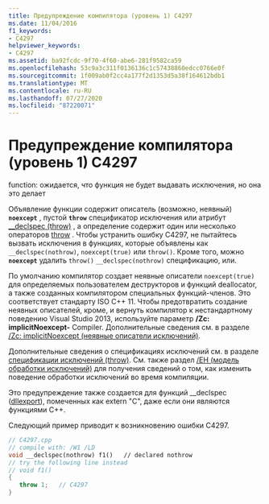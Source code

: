 ```yaml
---
title: Предупреждение компилятора (уровень 1) C4297
ms.date: 11/04/2016
f1_keywords:
- C4297
helpviewer_keywords:
- C4297
ms.assetid: ba92fcdc-9f70-4f60-abe6-281f9582ca59
ms.openlocfilehash: 53c9a3c311f0136136c1c57438860edcc0766e0f
ms.sourcegitcommit: 1f009ab0f2cc4a177f2d1353d5a38f164612bdb1
ms.translationtype: MT
ms.contentlocale: ru-RU
ms.lasthandoff: 07/27/2020
ms.locfileid: "87220071"
---
```

# <a name="compiler-warning-level-1-c4297"></a>Предупреждение компилятора (уровень 1) C4297

function: ожидается, что функция не будет выдавать исключения, но она это делает

Объявление функции содержит описатель (возможно, неявный) **`noexcept`** , пустой **`throw`** спецификатор исключения или атрибут [__declspec (throw)](../../cpp/nothrow-cpp.md) , а определение содержит один или несколько операторов [throw](../../cpp/try-throw-and-catch-statements-cpp.md) . Чтобы устранить ошибку C4297, не пытайтесь вызвать исключения в функциях, которые объявлены как `__declspec(nothrow)`, `noexcept(true)` или `throw()`. Кроме того, можно **`noexcept`** удалить `throw()` `__declspec(nothrow)` спецификацию, или.

По умолчанию компилятор создает неявные описатели `noexcept(true)` для определяемых пользователем деструкторов и функций deallocator, а также созданных компилятором специальных функций-членов. Это соответствует стандарту ISO C++ 11. Чтобы предотвратить создание неявных описателей, кроме, и вернуть компилятор к нестандартному поведению Visual Studio 2013, используйте параметр **/Zc: implicitNoexcept-** Compiler. Дополнительные сведения см. в разделе [/Zc: implicitNoexcept (неявные описатели исключений)](../../build/reference/zc-implicitnoexcept-implicit-exception-specifiers.md).

Дополнительные сведения о спецификациях исключений см. в разделе [спецификации исключений (throw)](../../cpp/exception-specifications-throw-cpp.md). См. также раздел [/EH (модель обработки исключений)](../../build/reference/eh-exception-handling-model.md) для получения сведений о том, как изменить поведение обработки исключений во время компиляции.

Это предупреждение также создается для функций __declspec ([dllexport](../../cpp/dllexport-dllimport.md)), помеченных как extern "C", даже если они являются функциями C++.

Следующий пример приводит к возникновению ошибки C4297.

```cpp
// C4297.cpp
// compile with: /W1 /LD
void __declspec(nothrow) f1()   // declared nothrow
// try the following line instead
// void f1()
{
   throw 1;   // C4297
}
```

